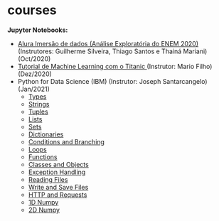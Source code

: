 # courses

**Jupyter Notebooks:**
* [Alura Imersão de dados (Análise Exploratória do ENEM 2020)](https://bit.ly/2IPCAh6) (Instrutores: Guilherme Silveira, Thiago Santos e Thainá Mariani) (Oct/2020)
* [Tutorial de Machine Learning com o Titanic ](https://github.com/sergiodealencar/courses/blob/main/tutorial_titanic_mario_filho.ipynb) (Instrutor: Mario Filho) (Dez/2020)
* Python for Data Science (IBM) (Instrutor: Joseph Santarcangelo) (Jan/2021)
  - [Types](https://github.com/sergiodealencar/courses/blob/main/PY0101EN-1-1-Types.ipynb)
  - [Strings](https://github.com/sergiodealencar/courses/blob/main/PY0101EN-1-2-Strings.ipynb)
  - [Tuples](https://github.com/sergiodealencar/courses/blob/main/PY0101EN-2-1-Tuples.ipynb)
  - [Lists](https://github.com/sergiodealencar/courses/blob/main/PY0101EN-2-2-Lists.ipynb)
  - [Sets](https://github.com/sergiodealencar/courses/blob/main/PY0101EN-2-3-Sets.ipynb)
  - [Dictionaries](https://github.com/sergiodealencar/courses/blob/main/PY0101EN-2-4-Dictionaries.ipynb)
  - [Conditions and Branching](https://github.com/sergiodealencar/courses/blob/main/PY0101EN-3-1-Conditions.ipynb)
  - [Loops](https://github.com/sergiodealencar/courses/blob/main/PY0101EN-3-2-Loops.ipynb)
  - [Functions](https://github.com/sergiodealencar/courses/blob/main/PY0101EN-3-3-Functions.ipynb)
  - [Classes and Objects](https://github.com/sergiodealencar/courses/blob/main/PY0101EN-3-4-Classes.ipynb)
  - [Exception Handling](https://github.com/sergiodealencar/courses/blob/main/PY0101EN-3-1.2ExcecptionHandling.ipynb)
  - [Reading Files](https://github.com/sergiodealencar/courses/blob/main/PY0101EN-4-1-ReadFile.ipynb)
  - [Write and Save Files](https://github.com/sergiodealencar/courses/blob/main/PY0101EN-4-2-WriteFile.ipynb)
  - [HTTP and Requests](https://github.com/sergiodealencar/courses/blob/main/PY0101EN-5.3_Requests_HTTP.ipynb)
  - [1D Numpy](https://github.com/sergiodealencar/courses/blob/main/PY0101EN-5-1-Numpy1D.ipynb)
  - [2D Numpy](https://github.com/sergiodealencar/courses/blob/main/PY0101EN-5-2-Numpy2D.ipynb)
